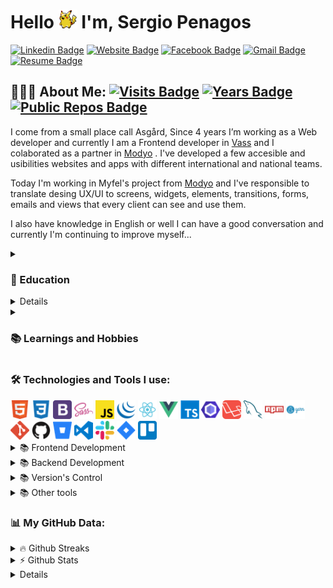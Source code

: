 <h1 align="left">Hello <img src="./src/img/waving.gif" width="30px" height="30px"> I'm, 
 Sergio Penagos
</h1>

[![Linkedin Badge](https://img.shields.io/badge/LinkedIn-blue?style=flat&logo=linkedin&labelColor=blue&link=https://www.linkedin.com/in/analyst-sergio-penagos/)](https://www.linkedin.com/in/analyst-sergio-penagos/)
[![Website Badge](https://img.shields.io/badge/-Website-47CCCC?style=flat&logo=Google-Chrome&logoColor=white&link=https://gioudi.github.io/analyst-sergio-penagos)](https://gioudi.github.io/analyst-sergio-penagos) 
[![Facebook Badge](https://img.shields.io/badge/-Facebook-1877f2?style=flat&logo=facebook&logoColor=white&link=https://www.facebook.com/groups/rundev)](https://www.facebook.com/groups/rundev)
[![Gmail Badge](https://img.shields.io/badge/Gmail-red?style=flat&logo=Gmail&logoColor=white&link=mailto:sergiopenagos881@gmail.com)](mailto:sergiopenagos881@gmail.com) 
[![Resume Badge](https://img.shields.io/badge/resume-see-orange?style=flat&logo=Google-Chrome&logoColor=white&link=https://github.com/gioudi/gioudi/blob/main/src/img/SergioPenagos_ultimate_resume.pdf)](https://github.com/gioudi/gioudi/blob/main/src/img/SergioPenagos_ultimate_resume.pdf)


<div>

## 👨🏻‍💻 About Me:  [![Visits Badge](https://badges.strrl.dev/visits/gioudi/gioudi)](https://badges.strrl.dev) [![Years Badge](https://badges.strrl.dev/years/gioudi)](https://badges.strrl.dev) [![Public Repos Badge](https://badges.strrl.dev/repos/gioudi)](https://badges.strrl.dev) 

<div width="100%">
 
  <p>
  I come from a small place call Asgård, Since 4 years I’m working as a Web developer and currently I am a Frontend developer in <a href="https://vasscompany.com/en/" target="_blank" alt="vass">Vass<a> and I colaborated as a   partner in <a href="https://www.modyo.com"  target="_blank" alt="modyo">Modyo<a> . I've developed a few accesible and usibilities websites and apps with different international and national teams. 
  </p>
 
  <p>Today I'm working in Myfel's project from <a href="https://www.modyo.com" alt="modyo" target="_blank">Modyo<a> and I've responsible to translate desing UX/UI to screens, widgets, elements, transitions, forms, emails   and views that every client can see and use them.</p>

  <p>
  I also have knowledge in English or well I can have a good conversation and currently I'm continuing to improve myself...
  </p>

 

</div>

<details>
  <summary>
  <h3> 🏫 Education </h3>
  </summary>
  
* Associate Degree: Technical Software Developer <br/>(SENA, 11/2019)
* Associate Degree: Information Systems Analysis Technologist <br/>(SENA, 07/2022)

  
</details>
  
<details>
  <summary>
  <h3> 🖥️ Works </h3>
  </summary>

* <a href="https://www.dando.co/es" target="_blank" alt="Dando-Cfg">Dando Cfg<a>.
* <a href="https://play.google.com/store/apps/details?id=com.mifel.mobile.activity&hl=en&gl=US" target="_blank" alt="mifel-app">Mifel app<a>
* <a href="https://www.mifel.com.mx/" target="_blank" alt="mifel-app">Mifel web<a>
* Primax admin.
* <a href="https://www.bbccerveceria.com/" target="_blank" alt="mifel-app">Cerveza BBC web <a> .
* <a href="https://play.google.com/store/apps/details?id=com.qoopa.deone" target="_blank" alt="deone-app">DeOne app<a>
* <a href="#" target="_blank" alt="deone">DeOne web<a>
 * <a href="https://www.stellaartois.com/" target="_blank" alt="stellaartois">Stella Artois web<a>
  
</details>
  
<details>
  <summary>
  <h3> 📚 Learnings and Hobbies </h3>
  </summary>
  
* I like 🥅 exercise, 🎮 games and build 💻software.

</details>
  
</div>


<div> 
  
  <h3><b>🛠️ Technologies and Tools I use:</b></h3>
  <img src="./src/img/html.png" width="30px" height="30px"> <img src="./src/img/css.png" width="30px" height="30px"> <img src="./src/img/bootstrap.png" width="30px" height="30px"> <img src="./src/img/sass.png" width="30px" height="30px"> <img src="./src/img/javascript.png" width="30px" height="30px">
  <img src="./src/img/jquery.png" width="30px" height="30px"> <img src="./src/img/react.png" width="30px" height="30px"> <img src="./src/img/vue.png" width="30px" height="30px">  <img src="./src/img/typescript.png" width="30px" height="30px"> <img src="./src/img/eslint.png" width="30px" height="30px"> <img src="./src/img/laravel.png" width="30px" height="30px"> <img src="./src/img/mysql.png" width="30px" height="30px"> <img src="./src/img/npm.png" width="30px" height="30px"> <img src="./src/img/yarn.png" width="30px" height="30px"> <img src="./src/img/git.png" width="30px" height="30px"> <img src="./src/img/github.png" width="30px" height="30px"> <img src="./src/img/bitbucket.png" width="30px" height="30px"> <img src="./src/img/visual-studio-code.png" width="30px" height="30px"> <img src="./src/img/slack-logo.png" width="30px" height="30px"> <img src="./src/img/jira.png" width="30px" height="30px"> <img src="./src/img/trello.png" width="30px" height="30px">
<details>	
     <summary> 📚 Frontend Development</summary>
      <img src="./src/img/html.png" width="30px" height="30px"> <img src="./src/img/css.png" width="30px" height="30px"> <img src="./src/img/bootstrap.png" width="30px" height="30px"> <img src="./src/img/sass.png" width="30px" height="30px"> <img src="./src/img/javascript.png" width="30px" height="30px">
   <img src="./src/img/jquery.png" width="30px" height="30px"> <img src="./src/img/react.png" width="30px" height="30px"> <img src="./src/img/vue.png" width="30px" height="30px">
 
</details>
   
<details>	
  <summary> 📚 Backend Development</summary>
  
  <img src="./src/img/laravel.png" width="30px" height="30px"> <img src="./src/img/mysql.png" width="30px" height="30px">
</details>

<details>	
  <summary> 📚 Version's Control</summary>
  
  <img src="./src/img/git.png" width="30px" height="30px"> <img src="./src/img/github.png" width="30px" height="30px"> <img src="./src/img/bitbucket.png" width="30px" height="30px"> 
</details>

<details>	
  <summary> 📚 Other tools</summary>
  
  <img src="./src/img/visual-studio-code.png" width="30px" height="30px"> <img src="./src/img/slack-logo.png" width="30px" height="30px"> <img src="./src/img/jira.png" width="30px" height="30px"> <img src="./src/img/trello.png" width="30px" height="30px">
</details>

</div>

<div>
<h3><b>📊 My GitHub Data:</b></h3>

  
 <details>
  <summary>🔥 Github Streaks</summary>
  <p align="center"><img src="https://github-readme-streak-stats.herokuapp.com/?user=gioudi&" alt="gioudi" /></p>
 </details>
  <details>	
  <summary>⚡ Github Stats</summary>
  <div> 
    <img align="center" width="68%" height="320" src="https://github-readme-stats.anuraghazra1.vercel.app/api?username=gioudi&show_icons=true" />
    <img align="center" width="28%" height="320"  src="https://github-readme-stats.anuraghazra1.vercel.app/api/top-langs/?username=gioudi&show_icons=true" />
   
  </div>
 </details>
 

 <details>
  <summary>🏆 Github Achievements</summary>
 <p align="center"> <a href="https://github.com/ryo-ma/github-profile-trophy"><img src="https://github-profile-trophy.vercel.app/?username=gioudi&margin-w=5" alt="gioudi" /></a> </p>
 </details>
</div>












